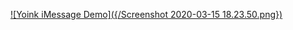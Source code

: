 [![Yoink iMessage Demo]({/Screenshot 2020-03-15 18.23.50.png})]({https://youtu.be/XMQtVV44Ty8} "20 Second Yoink iMessage Demo")

